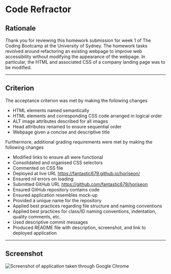 # Code Refractor

## Rationale

Thank you for reviewing this homework submission for week 1 of The Coding Bootcamp at the University of Sydney. The homework tasks revolved around refactoring an existing webpage to improve web accessibility without modifying the appearance of the webpage. In particular, the HTML and associated CSS of a company landing page was to be modified.

---

## Criterion

The acceptance criterion was met by making the following changes
* HTML elements named semantically
* HTML elements and corresponding CSS code arranged in logical order
* ALT image attributes described for all images
* Head attributes renamed to ensure sequential order
* Webpage given a concise and descriptive title

Furthermore, additional grading requirements were met by making the following changes
* Modified links to ensure all were functional
* Consolidated and organised CSS selectors
* Commented on CSS file
* Deployed at live URL https://fantastic679.github.io/horiseon/
* Ensured nil errors on loading
* Submitted GitHub URL https://github.com/fantastic679/horiseon
* Ensured GitHub repository contains code
* Ensured application resembles mock-up
* Provided a unique name for the repository
* Applied best practices regarding file structure and naming conventions
* Applied best practices for class/ID naming conventions, indentation, quality comments, etc.
* Used descriptive commit messages
* Produced README file with description, screenshot, and link to deployed application

---

## Screenshot

![Screenshot of application taken through Google Chrome](./Assets/screenshot.png)
